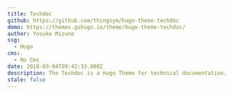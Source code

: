 ```yaml
---
title: Techdoc
github: https://github.com/thingsym/hugo-theme-techdoc
demo: https://themes.gohugo.io/theme/hugo-theme-techdoc/
author: Yosuke Mizuno
ssg:
  - Hugo
cms:
  - No Cms
date: 2018-03-04T09:42:33.000Z
description: The Techdoc is a Hugo Theme for technical documentation.
stale: false
---
```

